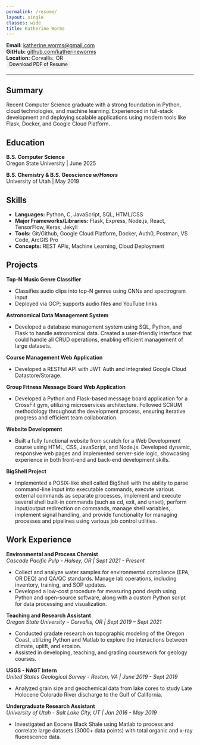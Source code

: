 ```yaml
---
permalink: /resume/
layout: single
classes: wide
title: Katherine Worms    
---
```



**Email:** katherine.worms@gmail.com  
**GitHub:** [github.com/katherineworms](https://github.com/katherineworms)  
**Location:** Corvallis, OR
<div style="display: flex; margin-top: -1rem; margin-bottom: 1rem;">
  <a href="/assets/Worms_Resume_CS_2025.pdf" download target="_blank"
     style="font-size: 0.8rem; padding: 0.2rem 0.5rem; background:rgba(241, 241, 241, 0.82); color: #000000; border-radius: 10px; text-decoration: none;">
    Download PDF of Resume
  </a>
</div>

---

## Summary  
Recent Computer Science graduate with a strong foundation in Python, cloud technologies, and machine learning. Experienced in full-stack development and deploying scalable applications using modern tools like Flask, Docker, and Google Cloud Platform.

## Education  

**B.S. Computer Science**  
Oregon State University | June 2025

**B.S. Chemistry & B.S. Geoscience _w/Honors_**  
University of Utah | May 2019

## Skills  

- **Languages:** Python, C, JavaScript, SQL, HTML/CSS
- **Major Frameworks/Libraries:** Flask, Express, Node.js, React, TensorFlow, Keras, Jekyll  
- **Tools:** Git/Github, Google Cloud Platform, Docker, Auth0, Postman, VS Code, ArcGIS Pro  
- **Concepts:** REST APIs, Machine Learning, Cloud Deployment  

## Projects  

**Top-N Music Genre Classifier**  
- Classifies audio clips into top-N genres using CNNs and spectrogram input  
- Deployed via GCP; supports audio files and YouTube links  

**Astronomical Data Management System**  
- Developed a database management system using SQL, Python, and Flask to handle astronomical data. Created a user-friendly interface that could handle all CRUD operations, enabling efficient management of large datasets.

**Course Management Web Application**  
- Developed a RESTful API with JWT Auth and integrated Google Cloud Datastore/Storage. 

**Group Fitness Message Board Web Application**  
- Developed a Python and Flask-based message board application for a CrossFit gym, utilizing microservices architecture. Followed SCRUM methodology throughout the development process, ensuring iterative progress and efficient team collaboration.

**Website Development**  
- Built a fully functional website from scratch for a Web Development course using HTML, CSS, JavaScript, and Node.js. Developed dynamic, responsive web pages and implemented server-side logic, showcasing experience in both front-end and back-end development skills.

**BigShell Project**
- Implemented a POSIX-like shell called BigShell with the ability to parse command-line input into executable commands, execute various external commands as separate processes, implement and execute several shell built-in commands (such as cd, exit, and unset), perform input/output redirection on commands, manage shell variables, implement signal handling, and provide functionality for managing processes and pipelines using various job control utilities. 

## Work Experience

**Environmental and Process Chemist**  
_Cascade Pacific Pulp - Halsey, OR | Sept 2021 - Present_
- Collect and analyze water samples for environmental compliance (EPA, OR DEQ) and QA/QC standards. Manage lab operations, including inventory, training, and SOP updates.
- Developed a low-cost procedure for measuring pond depth using Python and open-source software, along with a custom Python script for data processing and visualization.

**Teaching and Research Assistant**  
_Oregon State University – Corvallis, OR | Sept 2019 – Sept 2021_  
- Conducted gradate research on topographic modeling of the Oregon Coast, utilizing Python and Matlab to explore the interactions between climate, uplift, and erosion.
- Assisted in developing, teaching, and grading coursework for geology courses.

**USGS - NAGT Intern**  
_United States Geological Survey - Reston, VA | June 2019 - Sept 2019_
- Analyzed grain size and geochemical data from lake cores to study Late Holocene Colorado River discharge to the Gulf of California.

**Undergraduate Research Assistant**  
_University of Utah - Salt Lake City, UT | Jan 2016 - May 2019_
- Investigated an Eocene Black Shale using Matlab to process and correlate large datasets (3000+ data points) with total organic and x-ray fluorescence data.

<!-- ## Certifications  

- Google Cloud Digital Leader (Expected Aug 2025)  
- TensorFlow Developer Certificate (Planned) -->